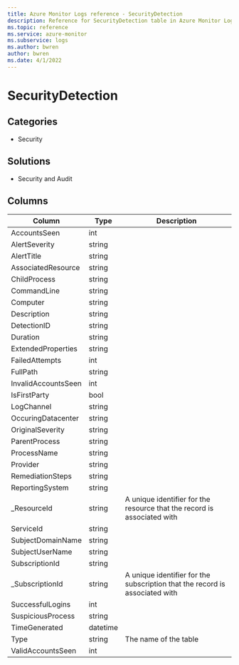 ```yaml
---
title: Azure Monitor Logs reference - SecurityDetection
description: Reference for SecurityDetection table in Azure Monitor Logs.
ms.topic: reference
ms.service: azure-monitor
ms.subservice: logs
ms.author: bwren
author: bwren
ms.date: 4/1/2022
---
```


# SecurityDetection

 

## Categories

- Security
## Solutions

- Security and Audit




## Columns

| Column | Type | Description |
| --- | --- | --- |
| AccountsSeen | int |  |
| AlertSeverity | string |  |
| AlertTitle | string |  |
| AssociatedResource | string |  |
| ChildProcess | string |  |
| CommandLine | string |  |
| Computer | string |  |
| Description | string |  |
| DetectionID | string |  |
| Duration | string |  |
| ExtendedProperties | string |  |
| FailedAttempts | int |  |
| FullPath | string |  |
| InvalidAccountsSeen | int |  |
| IsFirstParty | bool |  |
| LogChannel | string |  |
| OccuringDatacenter | string |  |
| OriginalSeverity | string |  |
| ParentProcess | string |  |
| ProcessName | string |  |
| Provider | string |  |
| RemediationSteps | string |  |
| ReportingSystem | string |  |
| _ResourceId | string | A unique identifier for the resource that the record is associated with |
| ServiceId | string |  |
| SubjectDomainName | string |  |
| SubjectUserName | string |  |
| SubscriptionId | string |  |
| _SubscriptionId | string | A unique identifier for the subscription that the record is associated with |
| SuccessfulLogins | int |  |
| SuspiciousProcess | string |  |
| TimeGenerated | datetime |  |
| Type | string | The name of the table |
| ValidAccountsSeen | int |  |
